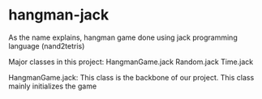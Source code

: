 # hangman-jack
As the name explains, hangman game done using jack programming language (nand2tetris)

Major classes in this project:
HangmanGame.jack
Random.jack
Time.jack

HangmanGame.jack:
This class is the backbone of our project.
This class mainly initializes the game